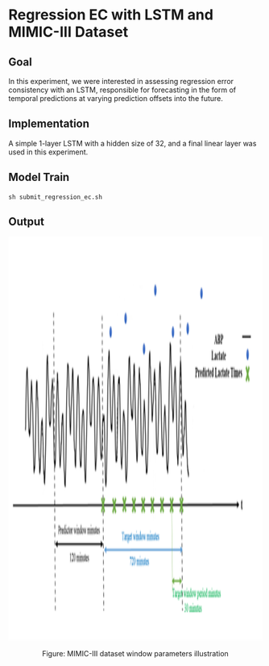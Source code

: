 # Regression EC with LSTM and MIMIC-III Dataset

## Goal
In this experiment, we were interested in assessing regression error consistency with an LSTM, responsible for forecasting in the form of temporal predictions at varying prediction offsets into the future.

## Implementation
A simple 1-layer LSTM with a hidden size of 32, and a final linear layer was used in this experiment.


## Model Train 

```
sh submit_regression_ec.sh
```

## Output
<img src="https://github.com/mostafiz67/Regression_EC_MIMIC-III/blob/main/MIMIC%20Windows.png" alt="MIMIC-III dataset window parameters illustration" width="800" height="800">
<p align="center">
    Figure: MIMIC-III dataset window parameters illustration
</p>
